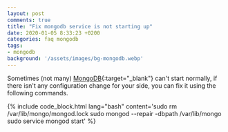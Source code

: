 ```yaml
---
layout: post
comments: true
title: "Fix mongodb service is not starting up"
date: 2020-01-05 8:33:23 +0200
categories: faq mongodb
tags:
- mongodb
background: '/assets/images/bg-mongodb.webp'
---
```


Sometimes (not many) [MongoDB](https://www.mongodb.com/){:target="_blank"} can't start normally, if there isn't any configuration change for your side, you can fix it using the following commands.

{% include code_block.html lang="bash" content='sudo rm /var/lib/mongo/mongod.lock
sudo mongod --repair -dbpath /var/lib/mongo
sudo service mongod start' %}
